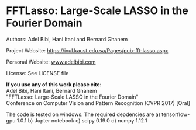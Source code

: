 # FFTLasso: Large-Scale LASSO in the Fourier Domain

Authors: Adel Bibi, Hani Itani and Bernard Ghanem

Project Website: https://ivul.kaust.edu.sa/Pages/pub-fft-lasso.aspx

Personal Website: www.adelbibi.com

License: See LICENSE file

**If you use any of this work please cite:**  
Adel Bibi, Hani Itani, Bernard Ghanem  
"FFTLasso: Large-Scale LASSO in the Fourier Domain"  
Conference on Computer Vision and Pattern Recognition (CVPR 2017) [Oral]

The code is tested on windows. The required depdencies are
a) tensorflow-gpu 1.0.1
b) Jupter notebook
c) scipy 0.19.0
d) numpy 1.12.1
